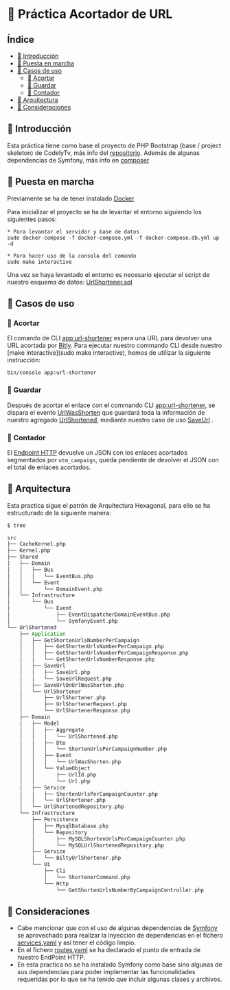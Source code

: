 # 👀 Práctica Acortador de URL

## Índice

* [🎉 Introducción](#-introduccin)
* [🔗 Puesta en marcha](#-inicializacion)
* [🎯 Casos de uso](#-casos-de-uso)
    * [🔗 Acortar](#-acortar)
    * [🏪 Guardar](#-guardar)
    * [🎰 Contador](#-contador)
* [🚀 Arquitectura](#-arquitectura)
* [🤔 Consideraciones](#-consideraciones)

## 🎉 Introducción

Esta práctica tiene como base el proyecto de PHP Bootstrap (base / project skeleton) de CodelyTv, más info del [repositorio](https://github.com/CodelyTV/php-basic-skeleton).
Además de algunas dependencias de Symfony, más info en [composer](composer.json)

## 🔗 Puesta en marcha

Previamente se ha de tener instalado [Docker](https://www.docker.com/get-started)

Para inicializar el proyecto se ha de levantar el entorno siguiendo los siguientes pasos:

    * Para levantar el servidor y base de datos   
    sudo docker-compose -f docker-compose.yml -f docker-compose.db.yml up -d
    
    * Para hacer uso de la consola del comando
    sudo make interactive

Una vez se haya levantado el entorno es necesario ejecutar el script de nuestro esquema de datos: 
    [UrlShortener.sql](database/urlShortener.sql)   

## 🎯 Casos de uso 

### 🔗 Acortar

El comando de CLI [app:url-shortener](src/UrlShortened/Infrastructure/Ui/Cli/ShortenerCommand.php) espera una URL para devolver una URL acortada por [Bitly](src/UrlShortened/Infrastructure/Service/BiltyUrlShortener.php). Para ejecutar nuestro 
commando CLI desde nuestro [make interactive](sudo make interactive), hemos de utilizar la siguiente instrucción:

    bin/console app:url-shortener

### 🏪 Guardar

Después de acortar el enlace con el commando CLI [app:url-shortener](src/UrlShortened/Infrastructure/Ui/Cli/ShortenerCommand.php), se dispara el evento [UrlWasShorten](src/UrlShortened/Domain/Model/Event/UrlWasShorten.php) que guardará toda 
la información de nuestro agregado [UrlShortened](src/UrlShortened/Domain/Model/Aggregate/UrlShortened.php), mediante nuestro caso de uso [SaveUrl](src/UrlShortened/Application/SaveUrl/SaveUrl.php) .

### 🎰 Contador

El [Endpoint HTTP](src/UrlShortened/Infrastructure/Ui/Http/GetShortenUrlsNumberByCampaignController.php) devuelve un JSON con los enlaces acortados segmentados por `utm_campaign`, queda pendiente de devolver el JSON con el total de enlaces
acortados.

## 🚀 Arquitectura
Esta practica sigue el patrón de Arquitectura Hexagonal, para ello se ha estructurado de la siguiente  manera:

```scala
$ tree

src
├── CacheKernel.php
├── Kernel.php
├── Shared
│   ├── Domain
│   │   ├── Bus
│   │   │   └── EventBus.php
│   │   └── Event
│   │       └── DomainEvent.php
│   └── Infrastructure
│       └── Bus
│           └── Event
│               ├── EventDispatcherDomainEventBus.php
│               └── SymfonyEvent.php
└── UrlShortened
    ├── Application
    │   ├── GetShortenUrlsNumberPerCampaign
    │   │   ├── GetShortenUrlsNumberPerCampaign.php
    │   │   ├── GetShortenUrlsNumberPerCampaignResponse.php
    │   │   └── GetShortenUrlsNumberResponse.php
    │   ├── SaveUrl
    │   │   ├── SaveUrl.php
    │   │   └── SaveUrlRequest.php
    │   ├── SaveUrlOnUrlWasShorten.php
    │   └── UrlShortener
    │       ├── UrlShortener.php
    │       ├── UrlShortenerRequest.php
    │       └── UrlShortenerResponse.php
    ├── Domain
    │   ├── Model
    │   │   ├── Aggregate
    │   │   │   └── UrlShortened.php
    │   │   ├── Dto
    │   │   │   └── ShortenUrlsPerCampaignNumber.php
    │   │   ├── Event
    │   │   │   └── UrlWasShorten.php
    │   │   └── ValueObject
    │   │       ├── UrlId.php
    │   │       └── Url.php
    │   ├── Service
    │   │   ├── ShortenUrlsPerCampaignCounter.php
    │   │   └── UrlShortener.php
    │   └── UrlShortenedRepository.php
    └── Infrastructure
        ├── Persistence
        │   ├── MysqlDatabase.php
        │   └── Repository
        │       ├── MySQLShortenUrlsPerCampaignCounter.php
        │       └── MySQLUrlShortenedRepository.php
        ├── Service
        │   └── BiltyUrlShortener.php
        └── Ui
            ├── Cli
            │   └── ShortenerCommand.php
            └── Http
                └── GetShortenUrlsNumberByCampaignController.php

```

## 🤔 Consideraciones

*  Cabe mencionar que con el uso de algunas dependencias de [Symfony](https://symfony.com/doc/current/index.html) se aprovechado para realizar la inyección de dependencias en el fichero [services.yaml](config/services.yaml)
   y así tener el código limpio. 
*  En el fichero [routes.yaml](config/routes.yaml) se ha declarado el punto de entrada de nuestro EndPoint HTTP.
*  En esta practica no se ha instalado Symfony como base sino algunas de sus dependencias para poder implementar las funcionalidades requeridas por lo que se ha tenido que incluir algunas clases y archivos.

         
